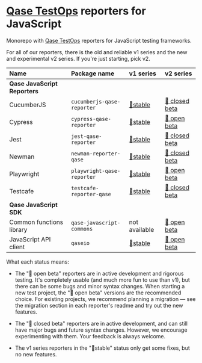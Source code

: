# [Qase TestOps](https://qase.io) reporters for JavaScript

Monorepo with [Qase TestOps](https://qase.io) reporters for JavaScript testing frameworks.

For all of our reporters, there is the old and reliable v1 series and the new and experimental v2 series.
If you're just starting, pick v2.

| Name                          | Package name               | v1 series                                                                                  | v2 series                                                                                             |
|:------------------------------|:---------------------------|:-------------------------------------------------------------------------------------------|:------------------------------------------------------------------------------------------------------|
| **Qase JavaScript Reporters** |
| CucumberJS                    | `cucumberjs-qase-reporter` | [🗿stable](https://github.com/qase-tms/qase-javascript/tree/master/qase-cucumberjs#readme) | [🧰 closed beta](https://github.com/qase-tms/qase-javascript/tree/main/qase-cucumberjs#readme)        |
| Cypress                       | `cypress-qase-reporter`    | [🗿stable](https://github.com/qase-tms/qase-javascript/tree/master/qase-cypress#readme)    | [🧪 open beta](https://github.com/qase-tms/qase-javascript/tree/main/qase-cypress#readme)             |
| Jest                          | `jest-qase-reporter`       | [🗿stable](https://github.com/qase-tms/qase-javascript/tree/master/qase-jest#readme)       | [🧰 closed beta](https://github.com/qase-tms/qase-javascript/tree/main/qase-jest#readme)              |
| Newman                        | `newman-reporter-qase`     | [🗿stable](https://github.com/qase-tms/qase-javascript/tree/master/qase-newman#readme)     | [🧰 closed beta](https://github.com/qase-tms/qase-javascript/tree/main/qase-newman#readme)            |
| Playwright                    | `playwright-qase-reporter` | [🗿stable](https://github.com/qase-tms/qase-javascript/tree/master/qase-playwright#readme) | [🧪 open beta](https://github.com/qase-tms/qase-javascript/tree/main/qase-playwright#readme)          |
| Testcafe                      | `testcafe-reporter-qase`   | [🗿stable](https://github.com/qase-tms/qase-javascript/tree/master/qase-testcafe#readme)   | [🧰 closed beta](https://github.com/qase-tms/qase-javascript/tree/main/qase-testcafe#readme)          |
| **Qase JavaScript SDK**       |
| Common functions library      | `qase-javascript-commons`  | not available                                                                              | [🧪 open beta](https://github.com/qase-tms/qase-javascript/tree/main/qase-javascript-commons#readme)  |
| JavaScript API client         | `qaseio`                   | [🗿stable](https://github.com/qase-tms/qase-javascript/tree/master/qaseio#readme)          | [🧪 open beta](https://github.com/qase-tms/qase-javascript/tree/main//qase-javascript-commons#readme) |

What each status means:

* The "🧪 open beta" reporters are in active development and rigorous testing.
  It's completely usable (and much more fun to use than v1), but there can be some bugs and minor syntax changes.
  When starting a new test project, the "🧪 open beta" versions are the recommended choice.
  For existing projects, we recommend planning a migration — see the migration section in each
  reporter's readme and try out the new features.

* The "🧰 closed beta" reporters are in active development, and
  can still have major bugs and future syntax changes.
  However, we encourage experimenting with them.
  Your feedback is always welcome.

* The v1 series reporters in the "🗿stable" status only get some fixes, but no new features.
